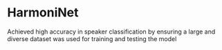 # HarmoniNet
Achieved high accuracy in speaker classification by ensuring a large and diverse dataset was used for training and testing the model
